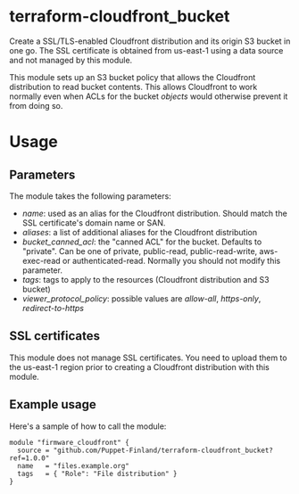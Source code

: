 # terraform-cloudfront_bucket

Create a SSL/TLS-enabled Cloudfront distribution and its origin S3 bucket in
one go. The SSL certificate is obtained from us-east-1 using a data source and
not managed by this module.

This module sets up an S3 bucket policy that allows the Cloudfront distribution
to read bucket contents. This allows Cloudfront to work normally even when ACLs
for the bucket *objects* would otherwise prevent it from doing so.

# Usage

## Parameters

The module takes the following parameters:

* *name*: used as an alias for the Cloudfront distribution. Should match the SSL certificate's domain name or SAN.
* *aliases*: a list of additional aliases for the Cloudfront distribution
* *bucket_canned_acl*: the "canned ACL" for the bucket. Defaults to "private". Can be one of private, public-read, public-read-write, aws-exec-read or authenticated-read. Normally you should not modify this parameter.
* *tags*: tags to apply to the resources (Cloudfront distribution and S3 bucket)
* *viewer_protocol_policy*: possible values are *allow-all*, *https-only*,  *redirect-to-https*

## SSL certificates

This module does not manage SSL certificates. You need to upload them to the us-east-1 region prior to creating
a Cloudfront distribution with this module.

## Example usage

Here's a sample of how to call the module:

```
module "firmware_cloudfront" {
  source = "github.com/Puppet-Finland/terraform-cloudfront_bucket?ref=1.0.0"
  name   = "files.example.org"
  tags   = { "Role": "File distribution" }
}
```
